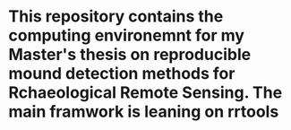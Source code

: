 # This repository contains the computing environemnt for my Master's thesis on reproducible mound detection methods for Rchaeological Remote Sensing. The main framwork is leaning on rrtools
